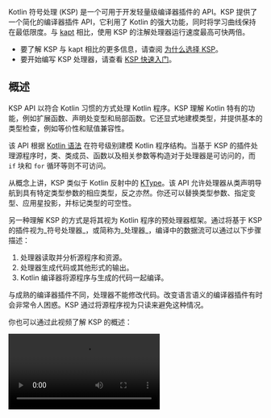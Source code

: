 [//]: # (title: Kotlin 符号处理 API)

Kotlin 符号处理 (KSP) 是一个可用于开发轻量级编译器插件的 API。KSP 提供了一个简化的编译器插件 API，它利用了 Kotlin 的强大功能，同时将学习曲线保持在最低限度。与 [kapt](kapt.md) 相比，使用 KSP 的注解处理器运行速度最高可快两倍。

*   要了解 KSP 与 kapt 相比的更多信息，请查阅 [为什么选择 KSP](ksp-why-ksp.md)。
*   要开始编写 KSP 处理器，请查看 [KSP 快速入门](ksp-quickstart.md)。

## 概述

KSP API 以符合 Kotlin 习惯的方式处理 Kotlin 程序。KSP 理解 Kotlin 特有的功能，例如扩展函数、声明处变型和局部函数。它还显式地建模类型，并提供基本的类型检查，例如等价性和赋值兼容性。

该 API 根据 [Kotlin 语法](https://kotlinlang.org/docs/reference/grammar.html) 在符号级别建模 Kotlin 程序结构。当基于 KSP 的插件处理源程序时，类、类成员、函数以及相关参数等构造对于处理器是可访问的，而 `if` 块和 `for` 循环等则不可访问。

从概念上讲，KSP 类似于 Kotlin 反射中的 [KType](https://kotlinlang.org/api/latest/jvm/stdlib/kotlin.reflect/-k-type/)。该 API 允许处理器从类声明导航到具有特定类型参数的相应类型，反之亦然。你还可以替换类型参数、指定变型、应用星投影，并标记类型的可空性。

另一种理解 KSP 的方式是将其视为 Kotlin 程序的预处理器框架。通过将基于 KSP 的插件视为_符号处理器_，或简称为_处理器_，编译中的数据流可以通过以下步骤描述：

1.  处理器读取并分析源程序和资源。
2.  处理器生成代码或其他形式的输出。
3.  Kotlin 编译器将源程序与生成的代码一起编译。

与成熟的编译器插件不同，处理器不能修改代码。改变语言语义的编译器插件有时会非常令人困惑。KSP 通过将源程序视为只读来避免这种情况。

你也可以通过此视频了解 KSP 的概述：

<video src="https://www.youtube.com/v/bv-VyGM3HCY" title="Kotlin Symbol Processing (KSP)"/>

## KSP 如何看待源文件

大多数处理器会遍历输入源代码的各种程序结构。在深入了解 API 的用法之前，让我们看看从 KSP 的角度看一个文件可能是什么样子：

```text
KSFile
  packageName: KSName
  fileName: String
  annotations: List<KSAnnotation>  (文件注解)
  declarations: List<KSDeclaration>
    KSClassDeclaration // 类、接口、对象
      simpleName: KSName
      qualifiedName: KSName
      containingFile: String
      typeParameters: KSTypeParameter
      parentDeclaration: KSDeclaration
      classKind: ClassKind
      primaryConstructor: KSFunctionDeclaration
      superTypes: List<KSTypeReference>
      // 包含内部类、成员函数、属性等。
      declarations: List<KSDeclaration>
    KSFunctionDeclaration // 顶层函数
      simpleName: KSName
      qualifiedName: KSName
      containingFile: String
      typeParameters: KSTypeParameter
      parentDeclaration: KSDeclaration
      functionKind: FunctionKind
      extensionReceiver: KSTypeReference?
      returnType: KSTypeReference
      parameters: List<KSValueParameter>
      // 包含局部类、局部函数、局部变量等。
      declarations: List<KSDeclaration>
    KSPropertyDeclaration // 全局变量
      simpleName: KSName
      qualifiedName: KSName
      containingFile: String
      typeParameters: KSTypeParameter
      parentDeclaration: KSDeclaration
      extensionReceiver: KSTypeReference?
      type: KSTypeReference
      getter: KSPropertyGetter
        returnType: KSTypeReference
      setter: KSPropertySetter
        parameter: KSValueParameter
```

此视图列出了文件中声明的常见事物：类、函数、属性等。

## SymbolProcessorProvider：入口点

KSP 期望 `SymbolProcessorProvider` 接口的一个实现来实例化 `SymbolProcessor`：

```kotlin
interface SymbolProcessorProvider {
    fun create(environment: SymbolProcessorEnvironment): SymbolProcessor
}
```

而 `SymbolProcessor` 定义为：

```kotlin
interface SymbolProcessor {
    fun process(resolver: Resolver): List<KSAnnotated> // Let's focus on this
    fun finish() {}
    fun onError() {}
}
```

`Resolver` 为 `SymbolProcessor` 提供访问编译器详细信息（例如符号）的权限。一个查找所有顶层函数和顶层类中非局部函数的处理器可能看起来像这样：

```kotlin
class HelloFunctionFinderProcessor : SymbolProcessor() {
    // ...
    val functions = mutableListOf<KSClassDeclaration>()
    val visitor = FindFunctionsVisitor()

    override fun process(resolver: Resolver) {
        resolver.getAllFiles().forEach { it.accept(visitor, Unit) }
    }

    inner class FindFunctionsVisitor : KSVisitorVoid() {
        override fun visitClassDeclaration(classDeclaration: KSClassDeclaration, data: Unit) {
            classDeclaration.getDeclaredFunctions().forEach { it.accept(this, Unit) }
        }

        override fun visitFunctionDeclaration(function: KSFunctionDeclaration, data: Unit) {
            functions.add(function)
        }

        override fun visitFile(file: KSFile, data: Unit) {
            file.declarations.forEach { it.accept(this, Unit) }
        }
    }
    // ...
    
    class Provider : SymbolProcessorProvider {
        override fun create(environment: SymbolProcessorEnvironment): SymbolProcessor = TODO()
    }
}
```

## 资源

*   [快速入门](ksp-quickstart.md)
*   [为什么使用 KSP？](ksp-why-ksp.md)
*   [示例](ksp-examples.md)
*   [KSP 如何建模 Kotlin 代码](ksp-additional-details.md)
*   [Java 注解处理器作者参考](ksp-reference.md)
*   [增量处理说明](ksp-incremental.md)
*   [多轮处理说明](ksp-multi-round.md)
*   [多平台项目中的 KSP](ksp-multiplatform.md)
*   [从命令行运行 KSP](ksp-command-line.md)
*   [常见问题](ksp-faq.md)

## 支持的库

该表格列出了 Android 上一些流行的库及其对 KSP 的各种支持阶段：

| 库               | 状态                                                                                                |
|:-----------------|:----------------------------------------------------------------------------------------------------|
| Room             | [官方支持](https://developer.android.com/jetpack/androidx/releases/room#2.3.0-beta02)               |
| Moshi            | [官方支持](https://github.com/square/moshi/)                                                        |
| RxHttp           | [官方支持](https://github.com/liujingxing/rxhttp)                                                   |
| Kotshi           | [官方支持](https://github.com/ansman/kotshi)                                                        |
| Lyricist         | [官方支持](https://github.com/adrielcafe/lyricist)                                                  |
| Lich SavedState  | [官方支持](https://github.com/line/lich/tree/master/savedstate)                                     |
| gRPC Dekorator   | [官方支持](https://github.com/mottljan/grpc-dekorator)                                              |
| EasyAdapter      | [官方支持](https://github.com/AmrDeveloper/EasyAdapter)                                             |
| Koin Annotations | [官方支持](https://github.com/InsertKoinIO/koin-annotations)                                        |
| Glide            | [官方支持](https://github.com/bumptech/glide)                                                       |
| Micronaut        | [官方支持](https://micronaut.io/2023/07/14/micronaut-framework-4-0-0-released/)                     |
| Epoxy            | [官方支持](https://github.com/airbnb/epoxy)                                                         |
| Paris            | [官方支持](https://github.com/airbnb/paris)                                                         |
| Auto Dagger      | [官方支持](https://github.com/ansman/auto-dagger)                                                   |
| SealedX          | [官方支持](https://github.com/skydoves/sealedx)                                                     |
| Ktorfit          | [官方支持](https://github.com/Foso/Ktorfit)                                                         |
| Mockative        | [官方支持](https://github.com/mockative/mockative)                                                  |
| DeeplinkDispatch | [通过 airbnb/DeepLinkDispatch#323 支持](https://github.com/airbnb/DeepLinkDispatch/pull/323)        |
| Dagger           | Alpha ([dagger.dev/dev-guide/ksp](https://dagger.dev/dev-guide/ksp))                                |
| Motif            | Alpha ([github.com/uber/motif](https://github.com/uber/motif))                                      |
| Hilt             | 正在进行中 ([dagger.dev/dev-guide/ksp](https://dagger.dev/dev-guide/ksp))                           |
| Auto Factory     | 暂不支持 ([github.com/google/auto/issues/982](https://github.com/google/auto/issues/982))           |